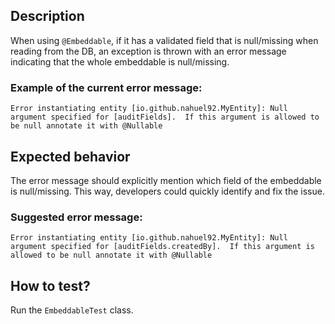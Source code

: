 ## Description

When using `@Embeddable`, if it has a validated field that is null/missing when reading from the DB, an exception is
thrown with an error message indicating that the whole embeddable is null/missing.

### Example of the current error message:

`Error instantiating entity [io.github.nahuel92.MyEntity]: Null argument specified for [auditFields]. 
If this argument is allowed to be null annotate it with @Nullable`

## Expected behavior

The error message should explicitly mention which field of the embeddable is null/missing. This way, developers could
quickly identify and fix the issue.

### Suggested error message:

`Error instantiating entity [io.github.nahuel92.MyEntity]: Null argument specified for [auditFields.createdBy]. 
If this argument is allowed to be null annotate it with @Nullable`

## How to test?

Run the `EmbeddableTest` class.